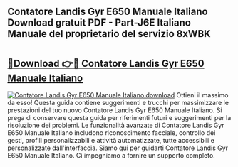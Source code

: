 ## Contatore Landis Gyr E650 Manuale Italiano Download gratuit PDF - Part-J6E Italiano Manuale del proprietario del servizio 8xWBK

# <h2><a href="http://dfgqzuo.blite.top/?on=Contatore+Landis+Gyr+E650+Manuale+Italiano">🔗Download 👉🔴 Contatore Landis Gyr E650 Manuale Italiano</a></h2>

[![Contatore Landis Gyr E650 Manuale Italiano download](https://i.imgur.com/lujVjoI.png)](http://dfgqzuo.blite.top/?on=Contatore+Landis+Gyr+E650+Manuale+Italiano)
Ottieni il massimo da esso! Questa guida contiene suggerimenti e trucchi per massimizzare le prestazioni del tuo nuovo Contatore Landis Gyr E650 Manuale Italiano. Si prega di conservare questa guida per riferimenti futuri e suggerimenti per la risoluzione dei problemi. Le funzionalità avanzate di Contatore Landis Gyr E650 Manuale Italiano includono riconoscimento facciale, controllo dei gesti, profili personalizzabili e attività automatizzate, tutte accessibili e personalizzate dall'interfaccia. Siamo qui per guidarti Contatore Landis Gyr E650 Manuale Italiano. Ci impegniamo a fornire un supporto completo.
